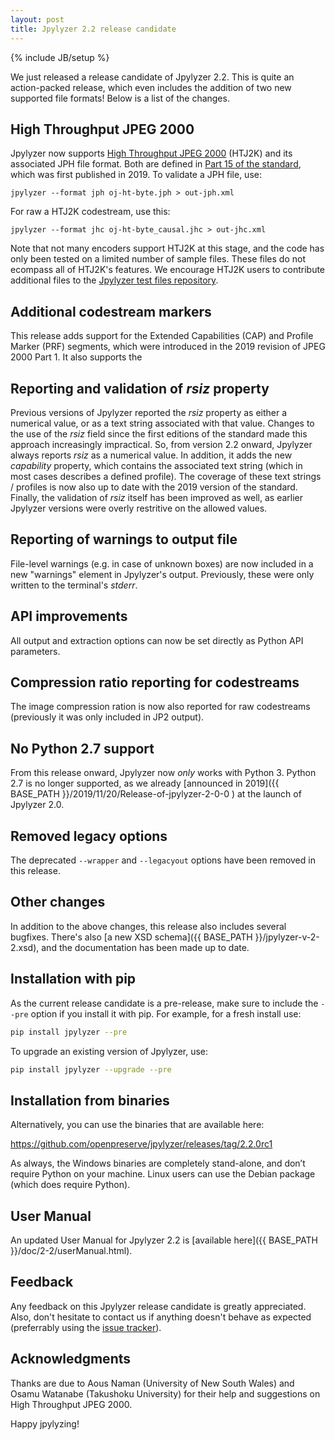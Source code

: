 ```yaml
---
layout: post
title: Jpylyzer 2.2 release candidate
---
```

{% include JB/setup %}

We just released a release candidate of Jpylyzer 2.2. This is quite an action-packed release, which even includes the addition of two new supported file formats! Below is a list of the changes.

## High Throughput JPEG 2000

Jpylyzer now supports [High Throughput JPEG 2000](https://jpeg.org/jpeg2000/htj2k.html) (HTJ2K) and its associated JPH file format. Both are defined in [Part 15 of the standard](https://www.itu.int/rec/dologin_pub.asp?lang=e&id=T-REC-T.814-201906-I!!PDF-E&type=items), which was first published in 2019. To validate a JPH file, use:

```
jpylyzer --format jph oj-ht-byte.jph > out-jph.xml
```

For raw a HTJ2K codestream, use this:

```
jpylyzer --format jhc oj-ht-byte_causal.jhc > out-jhc.xml
```

Note that not many encoders support HTJ2K at this stage, and the code has only been tested on a limited number of sample files. These files do not ecompass all of HTJ2K's features. We encourage HTJ2K users to contribute additional files to the [Jpylyzer test files repository](https://github.com/openpreserve/jpylyzer-test-files).

## Additional codestream markers

This release adds support for the Extended Capabilities (CAP) and Profile Marker (PRF) segments, which were introduced in the 2019 revision of JPEG 2000 Part 1. It also supports the  

## Reporting and validation of *rsiz* property

Previous versions of Jpylyzer reported the *rsiz* property as either a numerical value, or as a text string associated with that value. Changes to the use of the *rsiz* field since the first editions of the standard made this approach increasingly impractical. So, from version 2.2 onward, Jpylyzer always reports *rsiz* as a numerical value. In addition, it adds the new *capability* property, which contains the associated text string (which in most cases describes a defined profile). The coverage of these text strings / profiles is now also up to date with the 2019 version of the standard. Finally, the validation of *rsiz* itself has been improved as well, as earlier Jpylyzer versions were overly restritive on the allowed values.

## Reporting of warnings to output file

File-level warnings (e.g. in case of unknown boxes) are now included in a new "warnings" element in Jpylyzer's output. Previously, these were only written to the terminal's *stderr*.

## API improvements

All output and extraction options can now be set directly as Python API parameters.

## Compression ratio reporting for codestreams

The image compression ration is now also reported for raw codestreams (previously it was only included in JP2 output).

## No Python 2.7 support

From this release onward, Jpylyzer now *only* works with Python 3. Python 2.7 is no longer supported, as we already [announced in 2019]({{ BASE_PATH }}/2019/11/20/Release-of-jpylyzer-2-0-0
) at the launch of Jpylyzer 2.0.

## Removed legacy options 

The deprecated `--wrapper` and `--legacyout` options have been removed in this release.

## Other changes

In addition to the above changes, this release also includes several bugfixes. There's also [a new XSD schema]({{ BASE_PATH }}/jpylyzer-v-2-2.xsd), and the documentation has been made up to date.

## Installation with pip

As the current release candidate is a pre-release, make sure to include the `--pre` option if you install it with pip. For example, for a fresh install use: 

```bash
pip install jpylyzer --pre
```

To upgrade an existing version of Jpylyzer, use:

```bash
pip install jpylyzer --upgrade --pre
```

## Installation from binaries

Alternatively, you can use the binaries that are available here: 

<https://github.com/openpreserve/jpylyzer/releases/tag/2.2.0rc1>

As always, the Windows binaries are completely stand-alone, and don’t require Python on your machine. Linux users can use the Debian package (which does require Python).

## User Manual

An updated User Manual for Jpylyzer 2.2 is [available here]({{ BASE_PATH }}/doc/2-2/userManual.html).

## Feedback

Any feedback on this Jpylyzer release candidate is greatly appreciated. Also, don't hesitate to contact us if anything doesn't behave as expected (preferrably using the [issue tracker](https://github.com/openpreserve/jpylyzer/issues)).

## Acknowledgments

Thanks are due to Aous Naman (University of New South Wales) and Osamu Watanabe (Takushoku University) for their help and suggestions on High Throughput JPEG 2000.

Happy jpylyzing!
